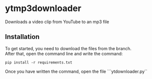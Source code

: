 # ytmp3downloader
Downloads a video clip from YouTube to an mp3 file

## Installation
To get started, you need to download the files from the branch.
<br>
After that, open the command line and write the command:
```
pip install -r requirements.txt
```
Once you have written the command, open the file ```ytdownloader.py``
